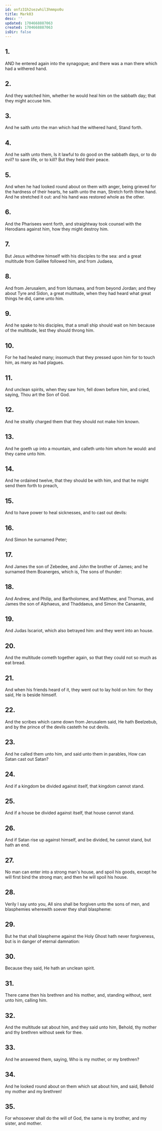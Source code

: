 ```yaml
---
id: onfz31h2sezwhil3hmmpo0u
title: Mark03
desc: ''
updated: 1704668887063
created: 1704668887063
isDir: false
---
```

## 1.
AND he entered again into the synagogue; and there was a man there which had a withered hand.
## 2.
And they watched him, whether he would heal him on the sabbath day; that they might accuse him.
## 3.
And he saith unto the man which had the withered hand, Stand forth.
## 4.
And he saith unto them, Is it lawful to do good on the sabbath days, or to do evil? to save life, or to kill? But they held their peace.
## 5.
And when he had looked round about on them with anger, being grieved for the hardness of their hearts, he saith unto the man, Stretch forth thine hand. And he stretched it out: and his hand was restored whole as the other.
## 6.
And the Pharisees went forth, and straightway took counsel with the Herodians against him, how they might destroy him.
## 7.
But Jesus withdrew himself with his disciples to the sea: and a great multitude from Galilee followed him, and from Judaea,
## 8.
And from Jerusalem, and from Idumaea, and from beyond Jordan; and they about Tyre and Sidon, a great multitude, when they had heard what great things he did, came unto him.
## 9.
And he spake to his disciples, that a small ship should wait on him because of the multitude, lest they should throng him.
## 10.
For he had healed many; insomuch that they pressed upon him for to touch him, as many as had plagues.
## 11.
And unclean spirits, when they saw him, fell down before him, and cried, saying, Thou art the Son of God.
## 12.
And he straitly charged them that they should not make him known.
## 13.
And he goeth up into a mountain, and calleth unto him whom he would: and they came unto him.
## 14.
And he ordained twelve, that they should be with him, and that he might send them forth to preach,
## 15.
And to have power to heal sicknesses, and to cast out devils:
## 16.
And Simon he surnamed Peter;
## 17.
And James the son of Zebedee, and John the brother of James; and he surnamed them Boanerges, which is, The sons of thunder:
## 18.
And Andrew, and Philip, and Bartholomew, and Matthew, and Thomas, and James the son of Alphaeus, and Thaddaeus, and Simon the Canaanite,
## 19.
And Judas Iscariot, which also betrayed him: and they went into an house.
## 20.
And the multitude cometh together again, so that they could not so much as eat bread.
## 21.
And when his friends heard of it, they went out to lay hold on him: for they said, He is beside himself.
## 22.
And the scribes which came down from Jerusalem said, He hath Beelzebub, and by the prince of the devils casteth he out devils.
## 23.
And he called them unto him, and said unto them in parables, How can Satan cast out Satan?
## 24.
And if a kingdom be divided against itself, that kingdom cannot stand.
## 25.
And if a house be divided against itself, that house cannot stand.
## 26.
And if Satan rise up against himself, and be divided, he cannot stand, but hath an end.
## 27.
No man can enter into a strong man's house, and spoil his goods, except he will first bind the strong man; and then he will spoil his house.
## 28.
Verily I say unto you, All sins shall be forgiven unto the sons of men, and blasphemies wherewith soever they shall blaspheme:
## 29.
But he that shall blaspheme against the Holy Ghost hath never forgiveness, but is in danger of eternal damnation:
## 30.
Because they said, He hath an unclean spirit.
## 31.
There came then his brethren and his mother, and, standing without, sent unto him, calling him.
## 32.
And the multitude sat about him, and they said unto him, Behold, thy mother and thy brethren without seek for thee.
## 33.
And he answered them, saying, Who is my mother, or my brethren?
## 34.
And he looked round about on them which sat about him, and said, Behold my mother and my brethren!
## 35.
For whosoever shall do the will of God, the same is my brother, and my sister, and mother.
